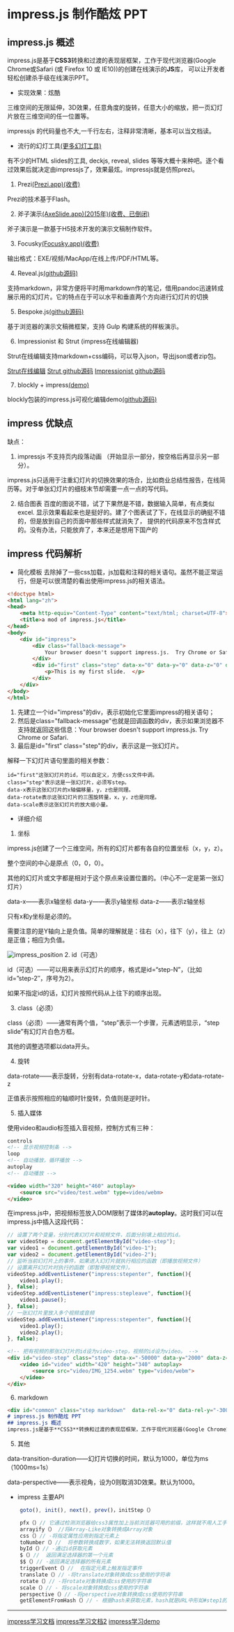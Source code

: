 # impress.js 制作酷炫 PPT
## impress.js 概述
impress.js是基于**CSS3**转换和过渡的表现层框架，工作于现代浏览器(Google Chrome或Safari (或 Firefox 10 或 IE10))的创建在线演示的**JS**库， 可以让开发者轻松创建杀手级在线演示PPT。

 - 实现效果：炫酷

三维空间的无限延伸，3D效果，任意角度的旋转，任意大小的缩放，把一页幻灯片放在三维空间的任一位置等。

impressjs 的代码量也不大,一千行左右，注释非常清晰，基本可以当文档读。

 - 流行的幻灯工具[(更多幻灯工具)][6]

有不少的HTML slides的工具, deckjs, reveal, slides 等等大概十来种吧。逐个看过效果后就决定由impressjs了，效果最炫。impressjs就是仿照prezi。

 1. Prezi[(Prezi.app)(收费)][5]

Prezi的技术基于Flash。

 2. 斧子演示[(AxeSlide.app)(2015年)(收费、已倒闭)][3]

斧子演示是一款基于H5技术开发的演示文稿制作软件。

 3. Focusky[(Focusky.app)(收费)][4]

输出格式：EXE/视频/MacApp/在线上传/PDF/HTML等。

 4. Reveal.js[(github源码)][7]

支持markdown，非常方便将平时用markdown作的笔记，借用pandoc迅速转成展示用的幻灯片。它的特点在于可以水平和垂直两个方向进行幻灯片的切换

 5. Bespoke.js[(github源码)][11]

基于浏览器的演示文稿微框架，支持 Gulp 构建系统的样板演示。
 
 6. Impressionist 和 Strut (impress在线编辑器)

Strut在线编辑支持markdown+css编码，可以导入json，导出json或者zip包。

[Strut在线编辑][8]
[Strut github源码][10]
[Impressionist github源码][9]

 7. blockly + impress[(demo)][12]

blockly包装的impress.js可视化编辑demo[(github源码)][13]

## impress 优缺点

缺点：

1. impressjs 不支持页内段落动画 （开始显示一部分，按空格后再显示另一部分）。

impress.js只适用于注重幻灯片的切换效果的场合，比如商业总结性报告，在线简历等。对于单张幻灯片的细枝末节却需要一点一点的写代码。

2. 结合图表
百度的图说不错，试了下果然是不错，数据输入简单，有点类似excel. 显示效果看起来也是挺好的。建了个图表试了下，在线显示的确挺不错的，但是放到自己的页面中那些样式就消失了， 提供的代码原来不包含样式的。没有办法，只能放弃了，本来还是想用下国产的

## impress 代码解析

 - 简化模板
去除掉了一些css加载，js加载和注释的相关语句。虽然不能正常运行，但是可以很清楚的看出使用impress.js的相关语法。

```html
<!doctype html>
<html lang="zh">
<head>
    <meta http-equiv="Content-Type" content="text/html; charset=UTF-8"> 
    <title>a mod of impress.js</title>
</head>
<body>
    <div id="impress">  
        <div class="fallback-message">
            Your browser doesn't support impress.js.  Try Chrome or Safari.
        </div>
        <div id="first" class="step" data-x="0" data-y="0" data-z="0" data-rotate="0" data-rotate-x="0" data-rotate-y="0" data-scale="0">
            <p>This is my first slide.  </p>
        </div>
    </div>
</body>
</html>
```

1. 先建立一个id="impress"的div，表示初始化它里面impress的相关语句；
2. 然后是class="fallback-message"也就是回调函数的div，表示如果浏览器不支持就返回这些信息：Your browser doesn't support impress.js. Try Chrome or Safari.
3. 最后是id="first" class="step"的div，表示这是一张幻灯片。

解释一下幻灯片语句里面的相关参数：

    id="first"这张幻灯片的id，可以自定义，方便css文件中调。
    class="step"表示这是一张幻灯片，必须写step。
    data-x表示这张幻灯片的x轴偏移量，y，z也是同理。
    data-rotate表示这张幻灯片的三围旋转量，x，y，z也是同理。
    data-scale表示这张幻灯片的放大缩小量。

 - 详细介绍

1. 坐标

impress.js创建了一个三维空间，所有的幻灯片都有各自的位置坐标（x，y，z）。

整个空间的中心是原点（0，0，0）。

其他的幻灯片或文字都是相对于这个原点来设置位置的。（中心不一定是第一张幻灯片）

data-x——表示x轴坐标
data-y——表示y轴坐标
data-z——表示z轴坐标

只有x和y坐标是必须的。

需要注意的是Y轴向上是负值。简单的理解就是：往右（x），往下（y），往上（z）是正值；相应为负值。

![impress_position][15]
2. id（可选）

id（可选）——可以用来表示幻灯片的顺序，格式是id=“step-N”，（比如id=”step-2″，序号为2）。

如果不指定id的话，幻灯片按照代码从上往下的顺序出现。

3. class（必须）

class（必须）——通常有两个值，“step”表示一个步骤，元素透明显示，“step slide”有幻灯片白色方框。

其他的调整选项都以data开头。

4. 旋转

data-rotate——表示旋转，分别有data-rotate-x，data-rotate-y和data-rotate-z

正值表示按照相应的轴顺时针旋转，负值则是逆时针。

5. 插入媒体

使用video和audio标签插入音视频，控制方式有三种：
        
``` html
controls
<!-- 显示视频控制条 -->
loop
<!-- 自动播放，循环播放 -->
autoplay
<!-- 自动播放 -->

<video width="320" height="460" autoplay>
    <source src="video/test.webm" type=video/webm>
</video>
```   
在impress.js中，把视频标签放入DOM限制了媒体的**autoplay**。这时我们可以在impress.js中插入这段代码：

``` js
// 设置了两个变量，分别代表幻灯片和视频文件，后面分别填上相应的id。
var videoStep = document.getElementById("video-step");
var video1 = document.getElementById("video-1");
var video2 = document.getElementById("video-2");
// 监听当前幻灯片上的事件，如果进入幻灯片就执行相应的函数（即播放视频文件）
// 设置离开幻灯片时执行的函数（即暂停视频文件）。
videoStep.addEventListener("impress:stepenter", function(){
    video1.play();
}, false);
videoStep.addEventListener("impress:stepleave", function(){
    video1.pause();
}, false);
// 一张幻灯片里放入多个视频或音频
videoStep.addEventListener("impress:stepenter", function(){
    video1.play();
    video2.play();
}, false);
```

``` html
<!-- 把有视频的那张幻灯片的id设为video-step，视频的id设为video。 -->
<div id="video-step" class="step" data-x="-50000" data-y="2000" data-z="-60000" data-scale="6">
    <video id="video" width="420" height="340" autoplay>
        <source src="video/IMG_1254.webm" type="video/webm">
    </video>
</div>
```

6. markdown

```markdown
<div id="common" class="step markdown"  data-rel-x="0" data-rel-y="-3000" data-rotate="360" data-scale="4">
# impress.js 制作酷炫 PPT
## impress.js 概述
impress.js是基于**CSS3**转换和过渡的表现层框架，工作于现代浏览器(Google Chrome或Safari (或 Firefox 10 或 IE10))的创建在线演示的**JS**库， 可以让开发者轻松创建杀手级在线演示PPT。

```

5. 其他

data-transition-duration——幻灯片切换的时间，默认为1000，单位为ms（1000ms=1s）

data-perspective——表示视角，设为0则取消3D效果。默认为1000。


 - impress 主要API

``` js
    goto(), init(), next(), prev()，initStep（）

    pfx（）// 它通过检测浏览器给css3属性加上当前浏览器可用的前缀，这样就不用人工手写'Webkit" ,"Moz" 'O' ,'ms' .'Khtml'等浏览器前缀
    arrayify（） //将Array-Like对象转换成Array对象
    css（）// -将指定属性应用到指定元素上
    toNumber（）//  将参数转换成数字，如果无法转换返回默认值
    byId（）// -通过id获取元素
    $（）//  返回满足选择器的第一个元素
    $$（）// -返回满足选择器的所有元素
    triggerEvent（）//  在指定元素上触发指定事件
    translate（）// -将translate对象转换成css使用的字符串
    rotate（）// -将rotate对象转换成css使用的字符串
    scale（）// - 将scale对象转换成css使用的字符串
    perspective（）// -将perspective对象转换成css使用的字符串
    getElementFromHash（）// - 根据hash来获取元素，hash就是URL中形如#step1的东西computeWindowScale（）// - 根据当前窗口尺寸计算scale。用于放大和缩小当前窗口
```
-----

[impress学习文档][1]
[impress学习文档2][14]
[impress学习demo][2]

[1]: https://www.jianshu.com/p/388843ed117b
[2]: https://hashdog.com/brochure/#/second
[3]: http://www.pc6.com/mac/233523.html
[4]: http://www.focusky.com.cn/
[5]: https://prezi.com/
[6]: https://www.jianshu.com/p/09a3bbb8b362
[7]: https://github.com/hakimel/reveal.js
[8]: http://strut.io/editor/#
[9]: https://github.com/harish-io/Impressionist
[10]: https://github.com/tantaman/Strut
[11]: https://github.com/bespokejs/bespoke
[12]: http://summerscar.me/impress-blockly/#/bored
[13]: https://github.com/summerscar/impress-blockly
[14]: https://www.imooc.com/article/22786?block_id=tuijian_wz#
[15]: https://github.com/sanyuancap/sanyuancap.github.com/blob/master/assets/blogImg/FE/impress_position.jpg?raw=true